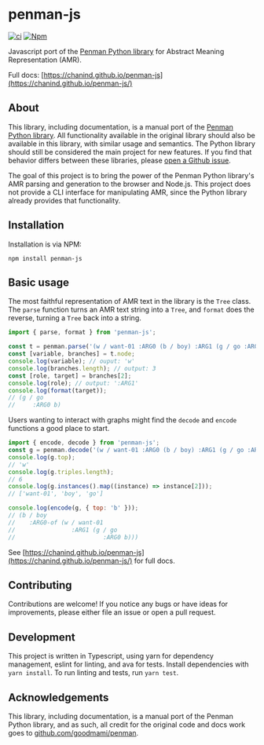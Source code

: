 # penman-js

[![ci](https://img.shields.io/github/actions/workflow/status/chanind/penman-js/ci.yaml?branch=main)](https://github.com/chanind/penman-js)
[![Npm](https://img.shields.io/npm/v/penman-js)](https://www.npmjs.com/package/penman-js)

Javascript port of the [Penman Python library](https://github.com/goodmami/penman) for Abstract Meaning Representation (AMR).

Full docs: [https://chanind.github.io/penman-js](https://chanind.github.io/penman-js/)

## About

This library, including documentation, is a manual port of the [Penman Python library](https://github.com/goodmami/penman). All functionality available in the original library should also be available in this library, with similar usage and semantics. The Python library should still be considered the main project for new features. If you find that behavior differs between these libraries, please [open a Github issue](https://github.com/chanind/penman-js/issues/new).

The goal of this project is to bring the power of the Penman Python library's AMR parsing and generation to the browser and Node.js. This project does not provide a CLI interface for manipulating AMR, since the Python library already provides that functionality.

## Installation

Installation is via NPM:

```
npm install penman-js
```

## Basic usage

The most faithful representation of AMR text in the library is the `Tree` class. The `parse` function turns an AMR text string into a `Tree`, and `format` does the reverse, turning a `Tree` back into a string.

```js
import { parse, format } from 'penman-js';

const t = penman.parse('(w / want-01 :ARG0 (b / boy) :ARG1 (g / go :ARG0 b))');
const [variable, branches] = t.node;
console.log(variable); // ouput: 'w'
console.log(branches.length); // output: 3
const [role, target] = branches[2];
console.log(role); // output: ':ARG1'
console.log(format(target));
// (g / go
//     :ARG0 b)
```

Users wanting to interact with graphs might find the `decode` and
`encode` functions a good place to start.

```js
import { encode, decode } from 'penman-js';
const g = penman.decode('(w / want-01 :ARG0 (b / boy) :ARG1 (g / go :ARG0 b))');
console.log(g.top);
// 'w'
console.log(g.triples.length);
// 6
console.log(g.instances().map((instance) => instance[2]));
// ['want-01', 'boy', 'go']

console.log(encode(g, { top: 'b' }));
// (b / boy
//    :ARG0-of (w / want-01
//                :ARG1 (g / go
//                         :ARG0 b)))
```

See [https://chanind.github.io/penman-js](https://chanind.github.io/penman-js/) for full docs.

## Contributing

Contributions are welcome! If you notice any bugs or have ideas for improvements, please either file an issue or open a pull request.

## Development

This project is written in Typescript, using yarn for dependency management, eslint for linting, and ava for tests. Install dependencies with `yarn install`. To run linting and tests, run `yarn test`.

## Acknowledgements

This library, including documentation, is a manual port of the Penman Python library, and as such, all credit for the original code and docs work goes to [github.com/goodmami/penman](https://github.com/goodmami/penman).
